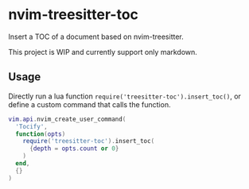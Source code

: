 # nvim-treesitter-toc

Insert a TOC of a document based on nvim-treesitter.

This project is WIP and currently support only markdown.


## Usage

Directly run a lua function `require('treesitter-toc').insert_toc()`, or define a custom command that calls the function.

``` lua
vim.api.nvim_create_user_command(
  'Tocify',
  function(opts)
    require('treesitter-toc').insert_toc(
      {depth = opts.count or 0}
    )
  end,
  {}
)
```

